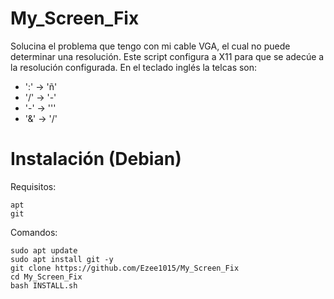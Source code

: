# My_Screen_Fix
  Solucina el problema que tengo con mi cable VGA, el cual no puede determinar una resolución. Este script configura a X11 para que se adecúe a la resolución configurada. En el teclado inglés la telcas son: 
  * ':' -> 'ñ'
  * '/' -> '-'
  * '-' -> '''
  * '&' -> '/'
 
# Instalación (Debian)
  Requisitos:
 ```
 apt
 git
 ```
  Comandos:
 ```
 sudo apt update
 sudo apt install git -y
 git clone https://github.com/Ezee1015/My_Screen_Fix
 cd My_Screen_Fix
 bash INSTALL.sh
 ```
